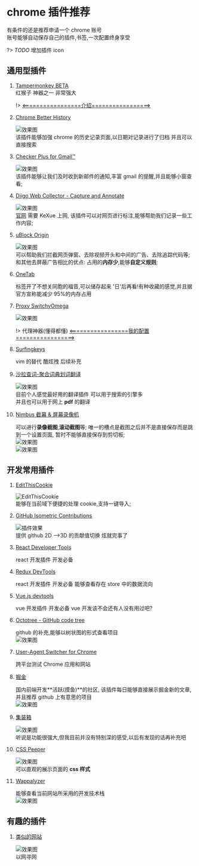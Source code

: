 # chrome 插件推荐

有条件的还是推荐申请一个 chrome 账号  
账号能够自动保存自己的插件,书签,一次配置终身享受

?> _TODO_ 增加插件 icon

## 通用型插件

1. [Tampermonkey BETA](https://chrome.google.com/webstore/detail/tampermonkey-beta/gcalenpjmijncebpfijmoaglllgpjagf)  
   红猴子 神器之一 非常强大

   !> [<=================介绍=================>](/tools/tampermonkey.md)

2. [Chrome Better History](chrome://extensions/?id=egehpkpgpgooebopjihjmnpejnjafefi)

   ![效果图](https://raw.githubusercontent.com/FE-ng/picGo/main/blog/20210428192155.png ':class=image800')  
   该插件能够加强 chrome 的历史记录页面,以日期对记录进行了归档 并且可以直接搜索

3. [Checker Plus for Gmail™ ](https://chrome.google.com/webstore/detail/checker-plus-for-gmail/oeopbcgkkoapgobdbedcemjljbihmemj/related?utm_source=chrome-ntp-icon)

   ![效果图](https://raw.githubusercontent.com/FE-ng/picGo/main/blog/20210428194556.png ':class=image400')  
   该插件能够让我们及时收到新邮件的通知,丰富 gmail 的提醒,并且能够小窗查看;

4. [Diigo Web Collector - Capture and Annotate](https://chrome.google.com/webstore/detail/diigo-web-collector-captu/pnhplgjpclknigjpccbcnmicgcieojbh)

   ![效果图](https://raw.githubusercontent.com/FE-ng/picGo/main/blog/20210428195021.png ':class=image400')  
   [官网](https://www.diigo.com/) 需要 KeXue 上网, 该插件可以对网页进行标注,能够帮助我们记录一些工作内容;

5. [uBlock Origin](https://chrome.google.com/webstore/detail/ublock-origin/cjpalhdlnbpafiamejdnhcphjbkeiagm)

   ![效果图](https://raw.githubusercontent.com/FE-ng/picGo/main/blog/20210429111356.png ':class=image400')  
   可以帮助我们拦截网页弹窗、去除视频开头和中间的广告、去除追踪代码等;
   和其他去屏蔽广告相比的优点: 占用的**内存少**,能够**自定义规则**;

6. [OneTab](https://chrome.google.com/webstore/detail/onetab/chphlpgkkbolifaimnlloiipkdnihall)

   标签开了不想关同胞的福音,可以储存起来 '日'后再看!有种收藏的感觉,并且据官方宣称能减少 95%的内存占用

7. [Proxy SwitchyOmega](https://chrome.google.com/webstore/detail/proxy-switchyomega/padekgcemlokbadohgkifijomclgjgif)

   ![效果图](https://raw.githubusercontent.com/FE-ng/picGo/main/blog/20210429134615.png ':class=image400')

   !> 代理神器(懂得都懂) [<=================我的配置=================>](/tools/switchOmega.md)

8. [Surfingkeys](https://chrome.google.com/webstore/detail/surfingkeys/gfbliohnnapiefjpjlpjnehglfpaknnc)

   vim 的替代 酷炫拽 后续补充

9. [沙拉查词-聚合词典划词翻译](https://saladict.crimx.com/)

   ![效果图](https://raw.githubusercontent.com/FE-ng/picGo/main/blog/20210429112441.png ':class=image400')  
   目前个人感觉最好用的翻译插件 可以用于搜索的引擎多  
   并且也可以用于网上 **pdf** 的翻译

10. [Nimbus 截幕 & 屏幕录像机](https://chrome.google.com/webstore/detail/nimbus-screenshot-screen/bpconcjcammlapcogcnnelfmaeghhagj)

    可以进行**录像截图**,**滚动截图**等; 唯一的槽点是截图之后并不是直接保存而是跳到一个设置页面, 暂时不能够直接保存到剪切板;  
    ![效果图](https://raw.githubusercontent.com/FE-ng/picGo/main/blog/20210429113420.png ':class=image400')  
    ![效果图](https://raw.githubusercontent.com/FE-ng/picGo/main/blog/11111.png ':class=image400')

## 开发常用插件

1. [EditThisCookie](http://www.editthiscookie.com/)

   ![EditThisCookie](https://raw.githubusercontent.com/FE-ng/picGo/main/blog/20210428192924.png ':class=image400')  
   能够在当前域下便捷的处理 cookie,支持一键导入;

2. [GitHub Isometric Contributions](https://chrome.google.com/webstore/detail/github-isometric-contribu/mjoedlfflcchnleknnceiplgaeoegien)

   ![插件效果](https://raw.githubusercontent.com/FE-ng/picGo/main/blog/20210428194015.png ':class=image400')  
   提供 github 2D -->3D 的贡献值切换 炫就完事了

3. [React Developer Tools](https://chrome.google.com/webstore/detail/react-developer-tools/fmkadmapgofadopljbjfkapdkoienihi)

   react 开发插件 开发必备

4. [Redux DevTools](https://chrome.google.com/webstore/detail/redux-devtools/lmhkpmbekcpmknklioeibfkpmmfibljd)

   react 开发插件 开发必备 能够查看存在 store 中的数据流向

5. [Vue.js devtools](https://chrome.google.com/webstore/detail/vuejs-devtools/nhdogjmejiglipccpnnnanhbledajbpd)

   vue 开发插件 开发必备 vue 开发该不会还有人没有用过吧?

6. [Octotree - GitHub code tree](https://www.octotree.io/)

   github 的补充,能够以树状图的形式查看项目  
   ![效果图](https://raw.githubusercontent.com/FE-ng/picGo/main/blog/20210429113835.png ':class=image400')

7. [User-Agent Switcher for Chrome](https://chrome.google.com/webstore/detail/user-agent-switcher-for-c/djflhoibgkdhkhhcedjiklpkjnoahfmg)

   跨平台测试 Chrome 应用和网站

8. [掘金](https://chrome.google.com/webstore/detail/%E6%8E%98%E9%87%91/lecdifefmmfjnjjinhaennhdlmcaeeeb)

   国内前端开发**活跃(摸鱼)**的社区, 该插件每日能够直接展示掘金新的文章,并且推荐 github 上有意思的项目  
   ![效果图](https://raw.githubusercontent.com/FE-ng/picGo/main/blog/20210429114040.png ':class=image400')

9. [集装箱](https://chrome.google.com/webstore/detail/%E9%9B%86%E8%A3%85%E7%AE%B1/kbgigmcnifmaklccibmlepmahpfdhjch)

   ![效果图](https://raw.githubusercontent.com/FE-ng/picGo/main/blog/20210429114211.png ':class=image400')  
   听说是功能很强大,但我目前并没有特别深的感受,以后有发现的话再补充吧

10. [CSS Peeper](https://chrome.google.com/webstore/detail/css-peeper/mbnbehikldjhnfehhnaidhjhoofhpehk)

    ![效果图](https://raw.githubusercontent.com/FE-ng/picGo/main/blog/20210429114348.png ':class=image400')  
    可以直观的展示页面的 **css 样式**

11. [Wappalyzer](https://www.wappalyzer.com/)

    能够查看当前网站所采用的开发技术栈  
    ![效果图](https://raw.githubusercontent.com/FE-ng/picGo/main/blog/20210429113943.png ':class=image400')

## 有趣的插件

1. [类似的网站](https://chrome.google.com/webstore/detail/similar-sites-discover-re/necpbmbhhdiplmfhmjicabdeighkndkn)

   ![效果图](https://raw.githubusercontent.com/FE-ng/picGo/main/blog/20210429114728.png ':class=image400')  
   以网寻网

